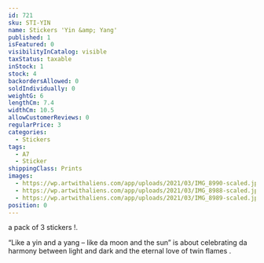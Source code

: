 ```yaml
---
id: 721
sku: STI-YIN
name: Stickers 'Yin &amp; Yang'
published: 1
isFeatured: 0
visibilityInCatalog: visible
taxStatus: taxable
inStock: 1
stock: 4
backordersAllowed: 0
soldIndividually: 0
weightG: 6
lengthCm: 7.4
widthCm: 10.5
allowCustomerReviews: 0
regularPrice: 3
categories:
  - Stickers
tags:
  - A7
  - Sticker
shippingClass: Prints
images:
  - https://wp.artwithaliens.com/app/uploads/2021/03/IMG_8990-scaled.jpg
  - https://wp.artwithaliens.com/app/uploads/2021/03/IMG_8988-scaled.jpg
  - https://wp.artwithaliens.com/app/uploads/2021/03/IMG_8989-scaled.jpg
position: 0
---
```


<p>a pack of 3 stickers !.</p>
<p>&#8220;Like a yin and a yang &#8211; like da moon and the sun&#8221; is about celebrating da harmony between light and dark and the eternal love of twin flames .</p>
